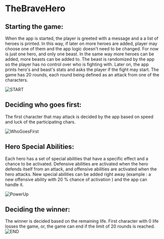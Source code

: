 # TheBraveHero

## Starting the game:

When the app is started, the player is greeted with a message and a a list of heroes is printed. In this way, if later on more heroes are added, player may choose one of them and the app logic doesn't need to be changed.
For now is just one hero, and only one beast. In the same way more heroes can be added, more beasts can be added to. The beast is randomized by the app so the player has no control over who is fighting with.
Later on, the app prints hero's and beast's stats and asks the player if the fight may start.
The game has 20 rounds, each round being defined as an attack from one of the characters.


![START](https://user-images.githubusercontent.com/65116512/100267663-7a487e00-2f5c-11eb-8963-57df7cba0320.png)



## Deciding who goes first:
The first character that may attack is decided by the app based on speed and luck of the participating chars.


![WhoGoesFirst](https://user-images.githubusercontent.com/65116512/100268124-3609ad80-2f5d-11eb-8968-3a0fc9623f1c.png)

## Hero Special Abilities:
Each hero has a set of special abilities that have a specific effect and a chance to be activated. Defensive abilities are activated when the hero defends itself from an attack, and offensive abilities are activated when the hero attacks.
New special abilities can be added right away (example : a new offensive ability with 20 % chance of activation ) and the app can handle it.


![PowerUp](https://user-images.githubusercontent.com/65116512/100268131-3a35cb00-2f5d-11eb-8318-c6c4d48b1814.png)


## Deciding the winner:
The winner is decided based on the remaining life. First character with 0 life losses the game, or, the game can end if the limit of 20 rounds is reached.
![END](https://user-images.githubusercontent.com/65116512/100268141-3dc95200-2f5d-11eb-9ef7-24fc08d8d222.png)
